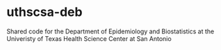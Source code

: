 uthscsa-deb
===========

Shared code for the Department of Epidemiology and Biostatistics at the Univeristy of Texas Health Science Center at San Antonio
